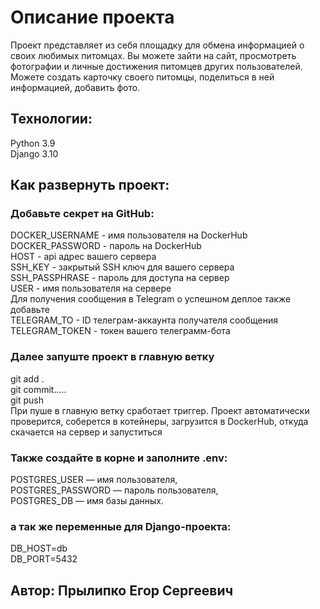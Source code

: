 #  Описание проекта

Проект представляет из себя площадку для обмена информацией о своих любимых питомцах.
Вы можете зайти на сайт, просмотреть фотографии и личные достижения питомцев других пользователей. Можете создать карточку своего питомцы, поделиться в ней информацией, добавить фото.

## Технологии:

Python 3.9  
Django 3.10

## Как развернуть проект:
### Добавьте секрет на GitHub:
DOCKER_USERNAME - имя пользователя на DockerHub  
DOCKER_PASSWORD - пароль на DockerHub  
HOST - api адрес вашего сервера  
SSH_KEY - закрытый SSH ключ для вашего сервера  
SSH_PASSPHRASE - пароль для доступа на сервер  
USER - имя пользователя на сервере    
Для получения сообщения в Telegram о успешном деплое также добавьте      
TELEGRAM_TO - ID телеграм-аккаунта получателя сообщения      
TELEGRAM_TOKEN - токен вашего телеграмм-бота 

### Далее запуште проект в главную ветку
git add .  
git commit.....  
git push  
При пуше в главную ветку сработает триггер. 
Проект автоматически проверится, соберется в котейнеры,
загрузится в DockerHub, откуда скачается на сервер и запуститься  

### Также создайте в корне и заполните .env:
POSTGRES_USER — имя пользователя,  
POSTGRES_PASSWORD — пароль пользователя,  
POSTGRES_DB — имя базы данных.
### а так же переменные для Django-проекта:
DB_HOST=db  
DB_PORT=5432 

## Автор: Прылипко Егор Сергеевич
